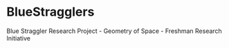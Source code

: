 # BlueStragglers
Blue Straggler Research Project - Geometry of Space - Freshman Research Initiative
